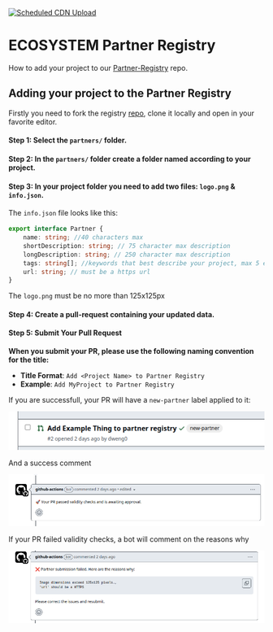 [![Scheduled CDN Upload](https://github.com/autonity/partner-registry/actions/workflows/scheduled-deployment.yaml/badge.svg)](https://github.com/autonity/partner-registry/actions/workflows/scheduled-deployment.yaml)
# ECOSYSTEM Partner Registry

How to add your project to our [Partner-Registry](https://github.com/autonity/partner-registry) repo.

## Adding your project to the Partner Registry
Firstly you need to fork the registry [repo](https://github.com/autonity/partner-registry), clone it locally and open in your favorite editor.

#### Step 1: Select the `partners/` folder.

#### Step 2: In the `partners/` folder create a folder named according to your project.

#### Step 3: In your project folder you need to add two files: `logo.png` & `info.json`.

The `info.json` file looks like this:

``` typescript
export interface Partner {
    name: string; //40 characters max
    shortDescription: string; // 75 character max description
    longDescription: string; // 250 character max description
    tags: string[]; //keywords that best describe your project, max 5 each one no more then 20 characters
    url: string; // must be a https url
}
```

The `logo.png` must be no more than 125x125px

#### Step 4: Create a pull-request containing your updated data.

#### Step 5: Submit Your Pull Request
**When you submit your PR, please use the following naming convention for the title:**
- **Title Format**: `Add <Project Name> to Partner Registry`
- **Example**: `Add MyProject to Partner Registry`

If you are successfull, your PR will have a `new-partner` label applied to it:

![Success Bot Label](resources/tutorial/success-label.png)

And a success comment

![Success Bot Comment](resources/tutorial/success-bot-comment.png)

If your PR failed validity checks, a bot will comment on the reasons why

![Failure bot comment](resources/tutorial/failure-bot-comment.png)
